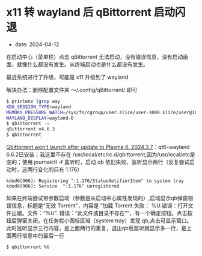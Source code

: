 # x11 转 wayland 后 qBittorrent 启动闪退
- date: 2024-04-12

在启动中心（菜单栏）点击 qBittorrent 无法启动，没有错误信息，没有启动画面，就像什么都没有发生。从终端启动也是什么都没有发生。

最近系统进行了升级，可能是 x11 升级到了 wayland

解决办法：删除配置文件夹 ～/.config/qBittorrent/ 即可

```bash
$ printenv |grep way
XDG_SESSION_TYPE=wayland
MEMORY_PRESSURE_WATCH=/sys/fs/cgroup/user.slice/user-1000.slice/user@1000.service/session.slice/plasma-kwin_wayland.service/memory.pressure
WAYLAND_DISPLAY=wayland-0
$ qbittorrent -v
qBittorrent v4.6.3
$ qbittorrent
```

[Qbittorrent won’t launch after update to Plasma 6. 2024.3.7](https://forum.endeavouros.com/t/qbittorrent-wont-launch-after-update-to-plasma-6/52047/10)：qt6-wayland 6.6.2已安装；我这里不存在 /usr/local/etc/rc.d/qbittorrent,因为/usr/local/etc是空的；使用 journalctl -f 监听时，启动 qb 依旧失败，监听显示两行（反复尝试启动时，这两行变化的只有 1.176）

    kded6[906]: Registering ":1.176/StatusNotifierItem" to system tray
    kded6[906]: Service  ":1.176" unregistered 

如果在终端尝试带参数启动（参数是从启动中心属性发现的）,启动显示qb弹窗错误信息，标题是“无效 Torrent”，内容是 “加载 Torrent 失败： %U.错误：打开文件出错。文件：“%U”. 错误：“此文件或目录不存在””，有一个确定按钮。点击按钮后弹窗关闭，在任务栏小图标区域（system tray）发现 qb,点击可显示窗口。此时监听显示三行内容，是上面两行的重复，退出qb后监听就显示多一行，是上面两行信息中的最后一行

```bash
$ qbittorrent %U
```
